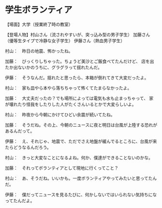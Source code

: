 # 学生ボランティア

【場面】大学（授業終了時の教室）

【登場人物】村山さん（流されやすいが、突っ込み型の男子学生）
加藤さん（優等生タイプで冷静な女子学生）
伊藤さん（熱血男子学生）

村山：　昨日の地震、怖かったね。

加藤：　びっくりしちゃった。ちょうど美沙とご飯食べてたんだけど、
店を出たか出ないかのうちに、グラグラって揺れたんだ。

伊藤：　そうなんだ。揺れたと思ったら、本箱が倒れてきて大変だったよ。

村山：　家も皿やら本やら落ちちゃって怖くてたまらなかったよ。

加藤：　大丈夫だったの？でも場所によっては電気も水も止まっちゃって、
家が壊れたり怪我をしたりした人がたくさんいるとかで大変らしいよ。

村山：　昨夜から今朝にかけてひどい余震が続いてたね。

加藤：　そうだね。その上、今朝のニュースに夜と明日は台風が上陸する恐れがあるんだって。

伊藤：　え、それじゃ、地震で、ただでさえ地盤が緩んでるところに、台風が来たらどうなるんだろう。

村山：　きっと大変なことになるよね。何か、僕達ができることないのかな。

加藤：　それってボランティアとして現地に行くってこと？

村山：　あ、そうだね。いいかも。一度ボランティアやってみたいと思ってたんだ。

伊藤：　僕だってニュースを見るたびに、何かしないではいられない気持ちになってたんだよ。

